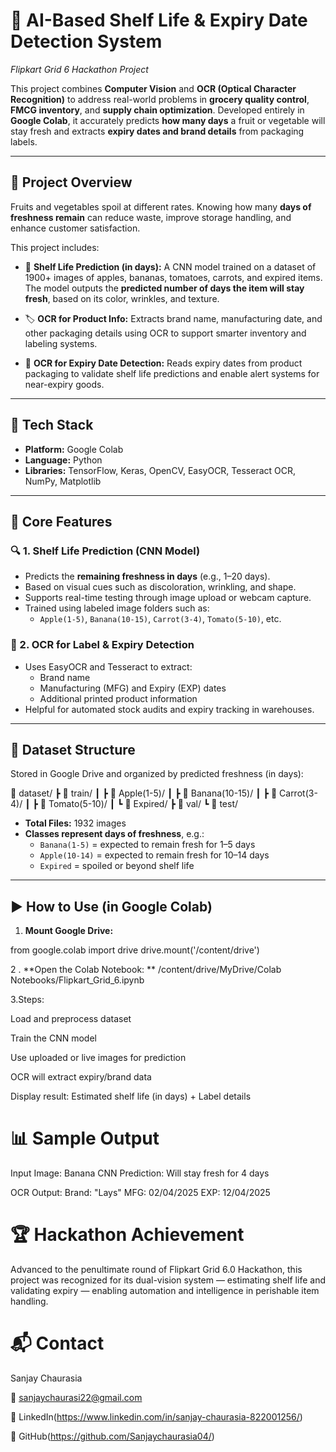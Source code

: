 # 🧠 AI-Based Shelf Life & Expiry Date Detection System  
*Flipkart Grid 6 Hackathon Project*

This project combines **Computer Vision** and **OCR (Optical Character Recognition)** to address real-world problems in **grocery quality control**, **FMCG inventory**, and **supply chain optimization**. Developed entirely in **Google Colab**, it accurately predicts **how many days** a fruit or vegetable will stay fresh and extracts **expiry dates and brand details** from packaging labels.

---

## 📌 Project Overview

Fruits and vegetables spoil at different rates. Knowing how many **days of freshness remain** can reduce waste, improve storage handling, and enhance customer satisfaction.

This project includes:

- 🥦 **Shelf Life Prediction (in days):** A CNN model trained on a dataset of 1900+ images of apples, bananas, tomatoes, carrots, and expired items. The model outputs the **predicted number of days the item will stay fresh**, based on its color, wrinkles, and texture.

- 🏷️ **OCR for Product Info:** Extracts brand name, manufacturing date, and other packaging details using OCR to support smarter inventory and labeling systems.

- 📅 **OCR for Expiry Date Detection:** Reads expiry dates from product packaging to validate shelf life predictions and enable alert systems for near-expiry goods.

---

## 🔧 Tech Stack

- **Platform:** Google Colab  
- **Language:** Python  
- **Libraries:** TensorFlow, Keras, OpenCV, EasyOCR, Tesseract OCR, NumPy, Matplotlib

---

## 🧠 Core Features

### 🔍 1. Shelf Life Prediction (CNN Model)
- Predicts the **remaining freshness in days** (e.g., 1–20 days).
- Based on visual cues such as discoloration, wrinkling, and shape.
- Supports real-time testing through image upload or webcam capture.
- Trained using labeled image folders such as:
  - `Apple(1-5)`, `Banana(10-15)`, `Carrot(3-4)`, `Tomato(5-10)`, etc.

### 🧾 2. OCR for Label & Expiry Detection
- Uses EasyOCR and Tesseract to extract:
  - Brand name  
  - Manufacturing (MFG) and Expiry (EXP) dates  
  - Additional printed product information
- Helpful for automated stock audits and expiry tracking in warehouses.

---

## 📂 Dataset Structure

Stored in Google Drive and organized by predicted freshness (in days):

📁 dataset/ ┣ 📁 train/ ┃ ┣ 📁 Apple(1-5)/ ┃ ┣ 📁 Banana(10-15)/ ┃ ┣ 📁 Carrot(3-4)/ ┃ ┣ 📁 Tomato(5-10)/ ┃ ┗ 📁 Expired/ ┣ 📁 val/ ┗ 📁 test/



- **Total Files:** 1932 images  
- **Classes represent days of freshness**, e.g.:
  - `Banana(1-5)` = expected to remain fresh for 1–5 days  
  - `Apple(10-14)` = expected to remain fresh for 10–14 days  
  - `Expired` = spoiled or beyond shelf life

---

## ▶️ How to Use (in Google Colab)

1. **Mount Google Drive:**

from google.colab import drive
drive.mount('/content/drive')

2 . **Open the Colab Notebook: **
/content/drive/MyDrive/Colab Notebooks/Flipkart_Grid_6.ipynb

3.Steps:

Load and preprocess dataset

Train the CNN model

Use uploaded or live images for prediction

OCR will extract expiry/brand data

Display result: Estimated shelf life (in days) + Label details

# 📊 Sample Output
Input Image: Banana
CNN Prediction: Will stay fresh for 4 days

OCR Output:
Brand: "Lays"
MFG: 02/04/2025
EXP: 12/04/2025

# 🏆 Hackathon Achievement
Advanced to the penultimate round of Flipkart Grid 6.0 Hackathon, this project was recognized for its dual-vision system — estimating shelf life and validating expiry — enabling automation and intelligence in perishable item handling.

# 📬 Contact

Sanjay Chaurasia

📧 sanjaychaurasi22@gmail.com

🔗 LinkedIn(https://www.linkedin.com/in/sanjay-chaurasia-822001256/)

🐙 GitHub(https://github.com/Sanjaychaurasia04/)
